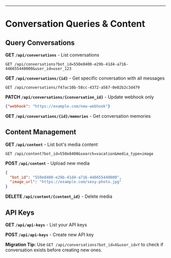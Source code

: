 ---

# Conversation Queries & Content

<div class="grid grid-cols-2 gap-6 text-xs">

<div>

## Query Conversations

**GET `/api/conversations`** - List conversations
```http
GET /api/conversations?bot_id=550e8400-e29b-41d4-a716-446655440000&user_id=user_123
```

**GET `/api/conversations/{id}`** - Get specific conversation with all messages
```http  
GET /api/conversations/f47ac10b-58cc-4372-a567-0e02b2c3d479
```

**PATCH `/api/conversations/{conversation_id}`** - Update webhook only
```json
{"webhook": "https://example.com/new-webhook"}
```

**GET `/api/conversations/{id}/memories`** - Get conversation memories

</div>

<div>

## Content Management

**GET `/api/content`** - List bot's media content
```http
GET /api/content?bot_id=550e8400&search=vacation&media_type=image
```

**POST `/api/content`** - Upload new media
```json
{
  "bot_id": "550e8400-e29b-41d4-a716-446655440000",
  "image_url": "https://example.com/sexy-photo.jpg"
}
```

**DELETE `/api/content/{content_id}`** - Delete media

## API Keys

**GET `/api/api-keys`** - List your API keys

**POST `/api/api-keys`** - Create new API key

</div>

</div>

<div class="mt-4 p-3 bg-yellow-50 border-l-4 border-yellow-500 text-yellow-700 text-xs">
<strong>Migration Tip:</strong> Use <code>GET /api/conversations?bot_id=X&user_id=Y</code> to check if conversation exists before creating new ones.
</div>